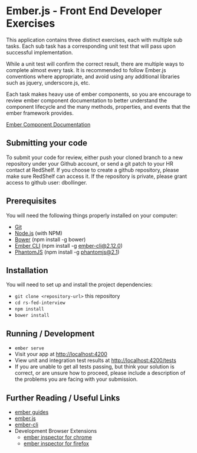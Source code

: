 # Ember.js - Front End Developer Exercises

This application contains three distinct exercises, each with multiple sub tasks.
Each sub task has a corresponding unit test that will pass upon successful implementation.

While a unit test will confirm the correct result, there are multiple ways to complete almost every task.
It is recommended to follow Ember.js conventions where appropriate, and avoid using any additional libraries such as jquery, underscore.js, etc.

Each task makes heavy use of ember components, so you are encourage to review ember component documentation to
better understand the component lifecycle and the many methods, properties, and events that the ember framework provides.

[Ember Component Documentation](http://emberjs.com/api/classes/Ember.Component.html)

## Submitting your code

To submit your code for review, either push your cloned branch to a new repository under your Github account, or send a git patch to your HR contact at RedShelf.
If you choose to create a github repository, please make sure RedShelf can access it.  If the repository is private, please grant access to github user: dbollinger.

## Prerequisites

You will need the following things properly installed on your computer:

* [Git](https://git-scm.com/)
* [Node.js](https://nodejs.org/) (with NPM)
* [Bower](https://bower.io/) (npm install -g bower)
* [Ember CLI](https://ember-cli.com/) (npm install -g ember-cli@2.12.0)
* [PhantomJS](http://phantomjs.org/) (npm install -g phantomjs@2.1)

## Installation

You will need to set up and install the project dependencies:

* `git clone <repository-url>` this repository
* `cd rs-fed-interview`
* `npm install`
* `bower install`

## Running / Development

* `ember serve`
* Visit your app at [http://localhost:4200](http://localhost:4200)
* View unit and integration test results at [http://localhost:4200/tests](http://localhost:4200/tests)
* If you are unable to get all tests passing, but think your solution is correct, or are unsure how to proceed, please include a description of the problems you are facing with your submission.


## Further Reading / Useful Links

* [ember guides](https://guides.emberjs.com/v2.12.0/)
* [ember.js](http://emberjs.com/)
* [ember-cli](https://ember-cli.com/)
* Development Browser Extensions
  * [ember inspector for chrome](https://chrome.google.com/webstore/detail/ember-inspector/bmdblncegkenkacieihfhpjfppoconhi)
  * [ember inspector for firefox](https://addons.mozilla.org/en-US/firefox/addon/ember-inspector/)
